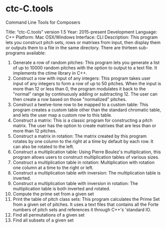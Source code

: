 # ctc-C.tools
Command Line Tools for Composers

Title: “ctc-C.tools” version 1.5
Year: 2015-present
Development Language: C++
Platform: Mac OSX/Windows
Interface: CLI
Description: This program lets you construct pitch sets, rows or matrixes from input, then display them or outputs them to a file in the same directory. There are thirteen sub-programs available:

1. Generate a row of random pitches: This program lets you generate a list of up to 10000 random pitches with the option to output to a text file. It implements the ctime library in C++.
2. Construct a row with input of any integers: This program takes user input of any integers to form a row of up to 50 pitches. When the input is more than 12 or less than 0, the program modulates it back to the "normal" range by continuously adding or subtracting 12. The user can then create a row based on those "normalized" pitches.
3. Construct a twelve-tone row to be mapped to a custom table: This program creates a custom table other than the standard chromatic table, and lets the user map a custom row to this table.
4. Construct a matrix: This is a classic program for constructing a pitch matrix. The user has the option to create matrixes that are less than or more than 12 pitches.
5. Construct a matrix in rotation: The matrix created by this program rotates by one column to the right at a time by default by each row. It can also be rotated to the left.
6. Construct a multiplication table: Using Pierre Boulez's multiplication, this program allows users to construct multiplication tables of various sizes.
7. Construct a multiplication table in rotation: Multiplication with rotation one column at a time to the right or left.
8. Construct a multiplication table with inversion: The multiplication table is inverted.
9. Construct a multiplication table with inversion in rotation: The multiplication table is both inverted and rotated.
10. Compute the prime set from a given set
11. Print the table of pitch class sets: This program calculates the Prime Set from a given set of pitches. It uses a text files that contains all the Forte numbers of pitch sets and references it through C++'s 'standard IO.
12. Find all permutations of a given set
13. Find all subsets of a given set
